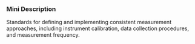 ### Mini Description

Standards for defining and implementing consistent measurement approaches, including instrument calibration, data collection procedures, and measurement frequency.

